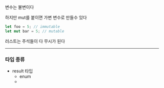 변수는 불변이다

하지만 mut를 붙이면 가변 변수로 만들수 있다
```rust
let foo = 5; // immutable
let mut bar = 5; // mutable
```

러스트는 주석들이 다 무시가 된다


------------

### 타입 종류

* result 타입
	* enum
	* 